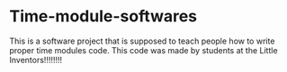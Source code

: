 # Time-module-softwares
This is a software project that is supposed to teach people how to write proper time modules code. 
This code was made by students at the Little Inventors!!!!!!!!
